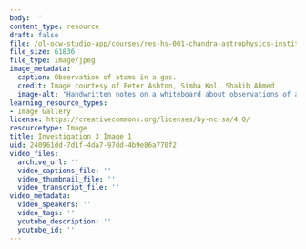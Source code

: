 ```yaml
---
body: ''
content_type: resource
draft: false
file: /ol-ocw-studio-app/courses/res-hs-001-chandra-astrophysics-institute/mithfh_chandra_inv3_aim_ob.jpg
file_size: 61836
file_type: image/jpeg
image_metadata:
  caption: Observation of atoms in a gas.
  credit: Image courtesy of Peter Ashton, Simba Kol, Shakib Ahmed
  image-alt: 'Handwritten notes on a whiteboard about observations of atoms in a gas. '
learning_resource_types:
- Image Gallery
license: https://creativecommons.org/licenses/by-nc-sa/4.0/
resourcetype: Image
title: Investigation 3 Image 1
uid: 240961dd-7d1f-4da7-97dd-4b9e86a770f2
video_files:
  archive_url: ''
  video_captions_file: ''
  video_thumbnail_file: ''
  video_transcript_file: ''
video_metadata:
  video_speakers: ''
  video_tags: ''
  youtube_description: ''
  youtube_id: ''
---
```

